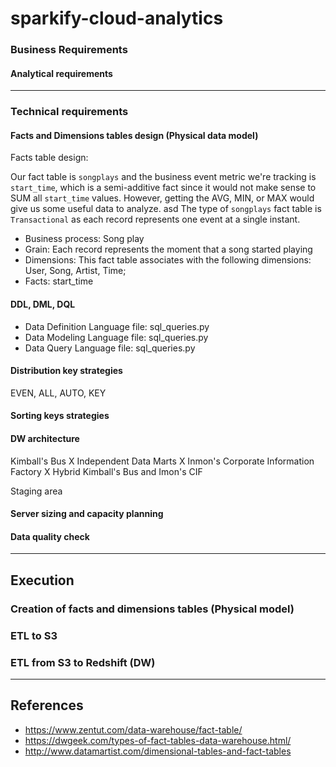 # sparkify-cloud-analytics

### Business Requirements

#### Analytical requirements

---

### Technical requirements

#### Facts and Dimensions tables design (Physical data model)

Facts table design:

Our fact table is `songplays` and the business event metric we're tracking is `start_time`, which is a semi-additive fact since it would not make sense to SUM all `start_time` values. However, getting the AVG, MIN, or MAX would give us some useful data to analyze.
asd
The type of `songplays` fact table is `Transactional` as each record represents one event at a single instant.


- Business process: Song play
- Grain: Each record represents the moment that a song started playing
- Dimensions: This fact table associates with the following dimensions: User, Song, Artist, Time;
- Facts: start_time

#### DDL, DML, DQL

- Data Definition Language file: sql_queries.py
- Data Modeling Language file: sql_queries.py
- Data Query Language file: sql_queries.py

#### Distribution key strategies
EVEN, ALL, AUTO, KEY

#### Sorting keys strategies


#### DW architecture

Kimball's Bus X Independent Data Marts X Inmon's Corporate Information Factory X Hybrid Kimball's Bus and Imon's CIF

Staging area

#### Server sizing and capacity planning

#### Data quality check

---

## Execution

### Creation of facts and dimensions tables (Physical model)

### ETL to S3

### ETL from S3 to Redshift (DW)

---

## References

- https://www.zentut.com/data-warehouse/fact-table/
- https://dwgeek.com/types-of-fact-tables-data-warehouse.html/
- http://www.datamartist.com/dimensional-tables-and-fact-tables